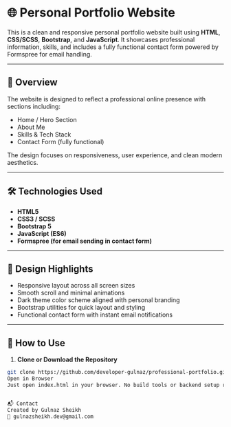 # 🌐 Personal Portfolio Website

This is a clean and responsive personal portfolio website built using **HTML**, **CSS/SCSS**, **Bootstrap**, and **JavaScript**. It showcases professional information, skills, and includes a fully functional contact form powered by Formspree for email handling.

---

## 📌 Overview

The website is designed to reflect a professional online presence with sections including:

- Home / Hero Section  
- About Me  
- Skills & Tech Stack  
- Contact Form (fully functional)  

The design focuses on responsiveness, user experience, and clean modern aesthetics.

---

## 🛠️ Technologies Used

- **HTML5**  
- **CSS3 / SCSS**  
- **Bootstrap 5**  
- **JavaScript (ES6)**  
- **Formspree (for email sending in contact form)**

---

## 🎨 Design Highlights

- Responsive layout across all screen sizes  
- Smooth scroll and minimal animations  
- Dark theme color scheme aligned with personal branding  
- Bootstrap utilities for quick layout and styling  
- Functional contact form with instant email notifications

---

## 🚀 How to Use

1. **Clone or Download the Repository**  
```bash
git clone https://github.com/developer-gulnaz/professional-portfolio.git
Open in Browser
Just open index.html in your browser. No build tools or backend setup required.


📬 Contact
Created by Gulnaz Sheikh
📧 gulnazsheikh.dev@gmail.com